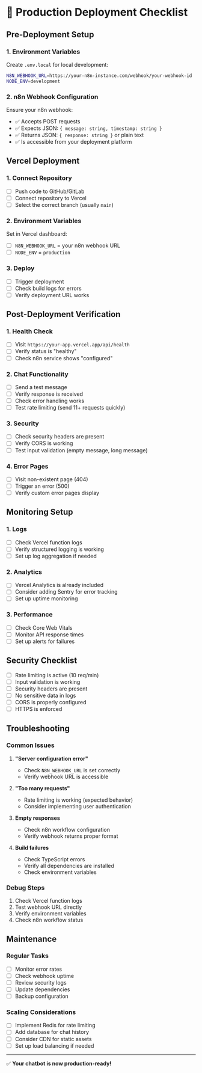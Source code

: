 # 🚀 Production Deployment Checklist

## Pre-Deployment Setup

### 1. Environment Variables
Create `.env.local` for local development:
```bash
N8N_WEBHOOK_URL=https://your-n8n-instance.com/webhook/your-webhook-id
NODE_ENV=development
```

### 2. n8n Webhook Configuration
Ensure your n8n webhook:
- ✅ Accepts POST requests
- ✅ Expects JSON: `{ message: string, timestamp: string }`
- ✅ Returns JSON: `{ response: string }` or plain text
- ✅ Is accessible from your deployment platform

## Vercel Deployment

### 1. Connect Repository
- [ ] Push code to GitHub/GitLab
- [ ] Connect repository to Vercel
- [ ] Select the correct branch (usually `main`)

### 2. Environment Variables
Set in Vercel dashboard:
- [ ] `N8N_WEBHOOK_URL` = your n8n webhook URL
- [ ] `NODE_ENV` = `production`

### 3. Deploy
- [ ] Trigger deployment
- [ ] Check build logs for errors
- [ ] Verify deployment URL works

## Post-Deployment Verification

### 1. Health Check
- [ ] Visit `https://your-app.vercel.app/api/health`
- [ ] Verify status is "healthy"
- [ ] Check n8n service shows "configured"

### 2. Chat Functionality
- [ ] Send a test message
- [ ] Verify response is received
- [ ] Check error handling works
- [ ] Test rate limiting (send 11+ requests quickly)

### 3. Security
- [ ] Check security headers are present
- [ ] Verify CORS is working
- [ ] Test input validation (empty message, long message)

### 4. Error Pages
- [ ] Visit non-existent page (404)
- [ ] Trigger an error (500)
- [ ] Verify custom error pages display

## Monitoring Setup

### 1. Logs
- [ ] Check Vercel function logs
- [ ] Verify structured logging is working
- [ ] Set up log aggregation if needed

### 2. Analytics
- [ ] Vercel Analytics is already included
- [ ] Consider adding Sentry for error tracking
- [ ] Set up uptime monitoring

### 3. Performance
- [ ] Check Core Web Vitals
- [ ] Monitor API response times
- [ ] Set up alerts for failures

## Security Checklist

- [ ] Rate limiting is active (10 req/min)
- [ ] Input validation is working
- [ ] Security headers are present
- [ ] No sensitive data in logs
- [ ] CORS is properly configured
- [ ] HTTPS is enforced

## Troubleshooting

### Common Issues

1. **"Server configuration error"**
   - Check `N8N_WEBHOOK_URL` is set correctly
   - Verify webhook URL is accessible

2. **"Too many requests"**
   - Rate limiting is working (expected behavior)
   - Consider implementing user authentication

3. **Empty responses**
   - Check n8n workflow configuration
   - Verify webhook returns proper format

4. **Build failures**
   - Check TypeScript errors
   - Verify all dependencies are installed
   - Check environment variables

### Debug Steps

1. Check Vercel function logs
2. Test webhook URL directly
3. Verify environment variables
4. Check n8n workflow status

## Maintenance

### Regular Tasks
- [ ] Monitor error rates
- [ ] Check webhook uptime
- [ ] Review security logs
- [ ] Update dependencies
- [ ] Backup configuration

### Scaling Considerations
- [ ] Implement Redis for rate limiting
- [ ] Add database for chat history
- [ ] Consider CDN for static assets
- [ ] Set up load balancing if needed

---

✅ **Your chatbot is now production-ready!**
